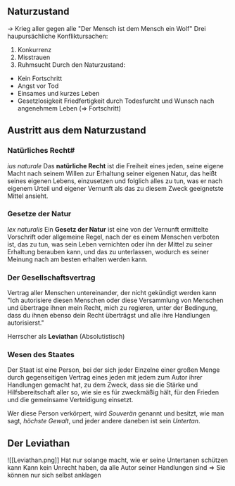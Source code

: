## Naturzustand
-> Krieg aller gegen alle
"Der Mensch ist dem Mensch ein Wolf"
Drei haupursächliche Konfliktursachen:
1. Konkurrenz
2. Misstrauen
3. Ruhmsucht
Durch den Naturzustand:
- Kein Fortschritt
- Angst vor Tod
- Einsames und kurzes Leben
- Gesetzlosigkeit
Friedfertigkeit durch Todesfurcht und Wunsch nach angenehmem Leben (=> Fortschritt)

## Austritt aus dem Naturzustand
### Natürliches Recht#
*ius naturale*
Das **natürliche Recht** ist die Freiheit eines jeden, seine eigene Macht nach seinem Willen zur Erhaltung seiner eigenen Natur, das heißt seines eigenen Lebens, einzusetzen und folglich alles zu tun, was er nach eigenem Urteil und eigener Vernunft als das zu diesem Zweck geeignetste Mittel ansieht.

### Gesetze der Natur
*lex naturalis*
Ein **Gesetz der Natur** ist eine von der Vernunft ermittelte Vorschrift oder allgemeine Regel, nach der es einem Menschen verboten ist, das zu tun, was sein Leben vernichten oder ihn der Mittel zu seiner Erhaltung berauben kann, und das zu unterlassen, wodurch es seiner Meinung nach am besten erhalten werden kann.

### Der Gesellschaftsvertrag
Vertrag aller Menschen untereinander, der nicht gekündigt werden kann
"Ich autorisiere diesen Menschen oder diese Versammlung von Menschen und übertrage ihnen mein Recht, mich zu regieren, unter der Bedingung, dass du ihnen ebenso dein Recht überträgst und alle ihre Handlungen autorisierst."

Herrscher als **Leviathan** (Absolutistisch)

### Wesen des Staates
Der Staat ist eine Person, bei der sich jeder Einzelne einer großen Menge durch gegenseitigen Vertrag eines jeden mit jedem zum Autor ihrer Handlungen gemacht hat, zu dem Zweck, dass sie die Stärke und Hilfsbereitschaft aller so, wie sie es für zweckmäßig hält, für den Frieden und die gemeinsame Verteidigung einsetzt.

Wer diese Person verkörpert, wird *Souverän* genannt und besitzt, wie man sagt, *höchste Gewalt*, und jeder andere daneben ist sein *Untertan*.

## Der Leviathan
![[Leviathan.png]]
Hat nur solange macht, wie er seine Untertanen schützen kann
Kann kein Unrecht haben, da alle Autor seiner Handlungen sind => Sie können nur sich selbst anklagen